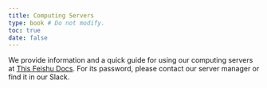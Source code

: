 ```yaml
---
title: Computing Servers
type: book # Do not modify.
toc: true
date: false
---
```


We provide information and a quick guide for using our computing servers at [This Feishu Docs](https://pku-core.feishu.cn/docx/XcCyd67gmouA9hxCCsQcbGMinrg). For its password, please contact our server manager or find it in our Slack.